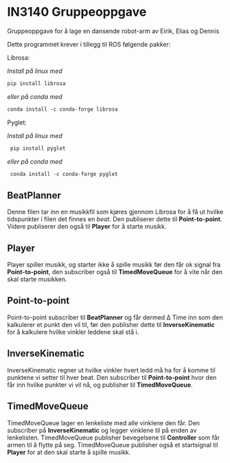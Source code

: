 # IN3140 Gruppeoppgave
Gruppeoppgave for å lage en dansende robot-arm
av Eirik, Elias og Dennis

Dette programmet krever i tillegg til ROS følgende pakker:

Librosa:

*Install på linux med*
``` markdown
pip install librosa
```
*eller på conda med*
``` markdown
conda install -c conda-forge librosa
```

Pyglet:

*Install på linux med*
``` markdown
 pip install pyglet
 ```
*eller på conda med*
``` markdown
 conda install -c conda-forge pyglet
```
BeatPlanner
------
Denne filen tar inn en musikkfil som kjøres gjennom Librosa for å få ut hvilke
tidspunkter i filen det finnes en *beat*. Den publiserer dette til **Point-to-point**.
Videre publiserer den også til **Player** for å starte musikk.

Player
------
Player spiller musikk, og starter ikke å spille musikk før den får ok signal fra
**Point-to-point**, den subscriber også til **TimedMoveQueue** for å vite når den skal starte musikken.

Point-to-point
------
Point-to-point subscriber til **BeatPlanner** og får dermed &Delta; Time inn som den kalkulerer et punkt den vil til, før den publisher dette til **InverseKinematic** for å kalkulere hvilke vinkler leddene skal stå i.

InverseKinematic
------
InverseKinematic regner ut hvilke vinkler hvert ledd må ha for å komme til punktene vi setter til hver beat. Den subscriber til **Point-to-point** hvor den får inn hvilke punkter vi vil nå, og publisher til **TimedMoveQueue**.

TimedMoveQueue
------
TimedMoveQueue lager en lenkeliste med alle vinklene den får. Den subscriber på **InverseKinematic** og legger vinklene til på enden av lenkelisten. TimedMoveQueue publisher bevegelsene til **Controller** som får armen til å flytte på seg. TimedMoveQueue publisher også et startsignal til **Player** for at den skal starte å spille musikk.
